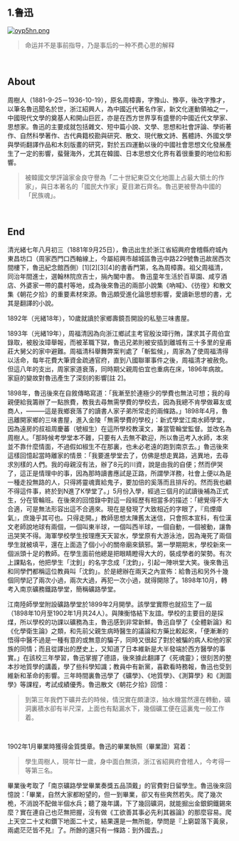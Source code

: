 ## 1.鲁迅
[![oyp5hn.png](https://s4.ax1x.com/2021/12/06/oyp5hn.png)](https://imgtu.com/i/oyp5hn)
>命运并不是事前指导，乃是事后的一种不费心思的解释

&nbsp;
&nbsp;

## About
周樹人（1881-9-25－1936-10-19），原名周樟壽，字豫山、豫亭，後改字豫才，以筆名魯迅聞名於世，浙江紹興人，為中國近代著名作家，新文化運動領袖之一，中國現代文學的奠基人和開山巨匠，亦是在西方世界享有盛譽的中國近代文學家、思想家。魯迅的主要成就包括雜文、短中篇小說、文學、思想和社會評論、學術著作、自然科學著作、古代典籍校勘與研究、散文、現代散文詩、舊體詩、外國文學與學術翻譯作品和木刻版畫的研究，對於五四運動以後的中國社會思想文化發展產生了一定的影響，蜚聲海外，尤其在韓國、日本思想文化界有着很重要的地位和影響。
>被韓國文學評論家金良守譽為「二十世紀東亞文化地圖上占最大領土的作家」，與日本著名的「國民大作家」夏目漱石齊名。魯迅更被譽為中國的「民族魂」。

&nbsp;
&nbsp;

## End
清光緒七年八月初三（1881年9月25日），魯迅出生於浙江省紹興府會稽縣府城內東昌坊口（周家西門口西軸線上，今屬紹興市越城區魯迅中路229號魯迅故居西次間樓下，魯迅紀念館西側）[1][2][3][4]的書香門第，名為周樟壽。祖父周福清，同治年間進士，選翰林院庶吉士，捐內閣中書。
魯迅童年生活於百草園、咸亨酒店、外婆家一帶的農村等地，成為後來魯迅的兩部小說集《吶喊》、《彷徨》和散文集《朝花夕拾》的重要素材來源。魯迅頗受進化論思想影響，愛讀新思想的書，尤其是翻譯的小說。

1892年（光緒18年），10歲就讀於家鄉壽鏡吾開設的私塾三味書屋。

1893年（光緒19年），周福清因為向浙江鄉試主考官殷汝璋行賄，謀求其子周伯宜錄取，被殷汝璋舉報，而被革職下獄，魯迅兄弟則被安插到離城有三十多里的皇甫莊大舅父的家中避難。周福清科舉舞弊案判處了「斬監候」，周家為了使周福清得以活命，每年花費大筆資金疏通官府，直到八國聯軍事件之後，周福清才被赦免。但這八年的支出，周家家道衰落，同時期父親周伯宜也重病在床，1896年病故。家庭的變故對魯迅產生了深刻的影響[註 2]。

1898年，魯迅後來在自敘傳略寫道：「我漸至於連極少的學費也無法可想；我的母親便給我籌辦了一點旅費，教我去尋無需學費的學校去，因為我總不肯學做幕友或商人，———這是我鄉衰落了的讀書人家子弟所常走的兩條路。」1898年4月，魯迅離開家鄉的三味書屋，進入金陵「無需學費的學校」：新式學堂江南水師學堂，因為遠房的叔祖周慶蕃（號椒生）在這所學校教漢文，兼當管輪堂監督。並改名為周樹人。「那時候考學堂本不難，只要有人去無不歡迎，所以魯迅考入水師，本來並不靠什麼情面，不過假如椒生不在那裏，也未必老遠的跑到南京去。」魯迅後來這樣回憶起當時離家的情景：「我要進學堂去了，仿佛是想走異路，逃異地，去尋求別樣的人們。我的母親沒有法，辦了8元的川資，說是由我的自便；然而伊哭了，這正是情理中的事，因為那時讀書應試是正路，所謂學洋務，社會上便以為是一種走投無路的人，只得將靈魂賣給鬼子，要加倍的奚落而且排斥的。然而我也顧不得這件事，終於到N進了K學堂了。」5月份入學，經過三個月的試讀後補為正式生，分在管輪班。在後來的回憶錄中對這一段經歷有相當多的描述：「總覺得不大合適，可是無法形容出這不合適來。現在是發現了大致相近的字眼了，『烏煙瘴氣』，庶幾乎其可也。只得走開。」教師思想太陳舊太迷信，只會照本宣科，有位漢文老師說地球有兩個，一個叫東半球，一個叫西半球，一個自動，一個被動，讓魯迅哭笑不得。海軍學校學生按理應天天習水，學堂原有大游泳池，因為淹死了兩個學生就被填平，還在上面造了個小小的關帝廟來鎮邪。第一學期期末，學校新來一個派頭十足的教師。在學生面前他總是把眼睛瞪得大大的，裝成學者的架勢。有次上課點名，他把學生「沈釗」的名字念成「沈鈞」，引起一陣哄堂大笑。後來魯迅和同學們都稱這位教員叫「沈鈞」。於是總辦在兩天之內宣佈：給魯迅和另外十幾個同學記了兩次小過，兩次大過，再犯一次小過，就得開除了。1898年10月，轉考入南京礦務鐵路學堂，簡稱礦路學堂。

江南陸師學堂附設礦路學堂於1899年2月開學。該學堂實際也就招生了一屆（1898年10月至1902年1月共24人）。與陳衡恪結下友誼。學校的主要目的是採煤，所以學校的功課以礦務為主，魯迅感到非常新鮮。魯迅自學了《全體新論》和《化學衛生論》之類，和先前父親生病時醫生的議論和方藥比較起來，「便漸漸的悟得中醫不過是一種有意的或無意的騙子，同時又很起了對於被騙的病人和他的家族的同情；而且從譯出的歷史上，又知道了日本維新是大半發端於西方醫學的事實。」在該校三年學習，魯迅掌握了德語，後來據此翻譯了《死魂靈》；很刻苦的整本抄地質學的講義，學了些科學知識；教員中有新黨，喜歡看時務報，魯迅也受到維新和革命的影響。三年時間裏魯迅學了《礦學》、《地質學》、《測算學》和《測圖學》等課程，考試成績優秀。魯迅散文《朝花夕拾》回憶：

   >到第三年我們下礦井去的時候，情況實在頗淒涼，抽水機當然還在轉動，礦洞裏積水卻有半尺深，上面也有點漏水下，幾個礦工便在這裏鬼一般工作着。
   
&nbsp;
   
1902年1月畢業時獲得金質獎章。魯迅的畢業執照（畢業證）寫着：
>學生周樹人，現年廿一歲，身中面白無須，浙江省紹興府會稽人，今考得一等第三名。

畢業後考取了「南京礦路學堂畢業奏獎五品頂戴」的官費對日留學生。魯迅後來回憶說：「畢業，自然大家都盼望的，但一到畢業，卻又有些爽然若失。爬了幾次桅，不消說不配做半個水兵；聽了幾年講，下了幾回礦洞，就能掘出金銀銅鐵錫來麼？實在連自己也茫無把握，沒有做《工欲善其事必先利其器論》的那麼容易。爬上天空二十丈和鑽下地面二十丈，結果還是一無所能，學問是『上窮碧落下黃泉，兩處茫茫皆不見』了。所餘的還只有一條路：到外國去。」
